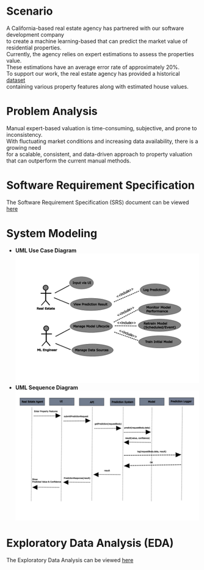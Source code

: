 # Scenario
A California-based real estate agency has partnered with our software development company \
to create a machine learning-based that can predict the market value of residential properties. \
Currently, the agency relies on expert estimations to assess the properties value.\
These estimations have an average error rate of approximately 20%.\
To support our work, the real estate agency has provided a historical [dataset](https://www.kaggle.com/datasets/fedesoriano/california-housing-prices-data-extra-features) \
containing various property features along with estimated house values.

# Problem Analysis
Manual expert-based valuation is time-consuming, subjective, and prone to inconsistency. \
With fluctuating market conditions and increasing data availability, there is a growing need\
for a scalable, consistent, and data-driven approach to property valuation \
that can outperform the current manual methods.

# Software Requirement Specification
The Software Requirement Specification (SRS) document can be viewed [here](/docs/srs/Software%20Requirements%20Specification.pdf)

# System Modeling
* **UML Use Case Diagram**
    ![UML use case diagram](/docs/uml/usercase.png)
* **UML Sequence Diagram**
    ![UML sequence diagram](/docs/uml/sequence.png)

# Exploratory Data Analysis (EDA)
The Exploratory Data Analysis can be viewed [here](/notebooks/eda/House-Value-Prediction-EDA.ipynb)